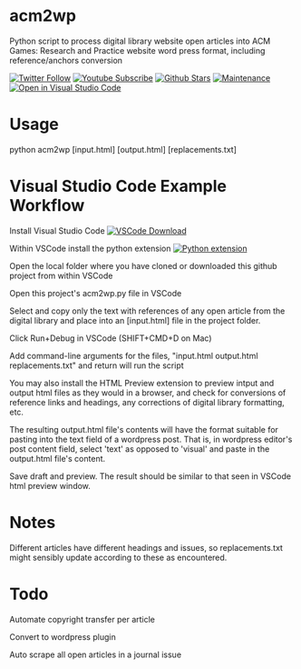 # acm2wp
Python script to process digital library website open articles into ACM Games: Research and Practice website word press format, including reference/anchors conversion

[![Twitter Follow](https://img.shields.io/twitter/follow/GamesACM.svg?style=social&label=Follow)](https://twitter.com/GamesACM)
[![Youtube Subscribe](https://img.shields.io/youtube/channel/subscribers/UCfdm-h_KkO1GumtqLUGWfFw?style=social)](https://www.youtube.com/channel/UCfdm-h_KkO1GumtqLUGWfFw?sub_confirmation=1)
[![Github Stars](https://img.shields.io/github/stars/farpeek/acm2wp?style=social)](https://github.com/farpeek/acm2wp/stargazers)
[![Maintenance](https://img.shields.io/badge/Maintained%3F-yes-brightgreen.svg)](https://github.com/farpeek/acm2wp/graphs/commit-activity)
[![Open in Visual Studio Code](https://img.shields.io/badge/-Open%20in%20VSCode-007acc?logo=Visual+Studio+Code&logoColor=FFFFFF)](https://vscode.dev/github/farpeek/acm2wp)

# Usage

python acm2wp [input.html] [output.html] [replacements.txt]

# Visual Studio Code Example Workflow

Install Visual Studio Code [![VSCode Download](https://img.shields.io/badge/-VSCode%20Download-007acc?logo=Visual+Studio+Code&logoColor=FFFFFF)](https://code.visualstudio.com/download)

Within VSCode install the python extension [![Python extension](https://img.shields.io/badge/-Python%20Extension-007acc?logo=Python+Extension&logoColor=FFFFFF)](https://marketplace.visualstudio.com/items?itemName=ms-python.python)

Open the local folder where you have cloned or downloaded this github project from within VSCode

Open this project's acm2wp.py file in VSCode

Select and copy only the text with references of any open article from the digital library and place into an [input.html] file in the project folder.

Click Run+Debug in VSCode (SHIFT+CMD+D on Mac)

Add command-line arguments for the files, "input.html output.html replacements.txt" and return will run the script

You may also install the HTML Preview extension to preview intput and output html files as they would in a browser, and check for conversions of reference links and headings, any corrections of digital library formatting, etc.

The resulting output.html file's contents will have the format suitable for pasting into the text field of a wordpress post.
That is, in wordpress editor's post content field, select 'text' as opposed to 'visual' and paste in the output.html file's content.

Save draft and preview. The result should be similar to that seen in VSCode html preview window.


# Notes

Different articles have different headings and issues, so replacements.txt might sensibly update according to these as encountered.

# Todo

Automate copyright transfer per article

Convert to wordpress plugin

Auto scrape all open articles in a journal issue


